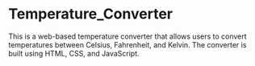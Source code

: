 # Temperature_Converter
This is a web-based temperature converter that allows users to convert temperatures between Celsius, Fahrenheit, and Kelvin. The converter is built using HTML, CSS, and JavaScript.
